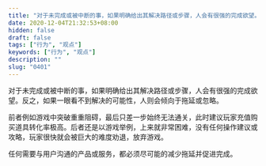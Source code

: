 ```yaml
---
title: "对于未完成或被中断的事，如果明确给出其解决路径或步骤，人会有很强的完成欲望。反之，如果一眼看不到解决的可能性，人则会倾向于拖延或忽略。"
date: 2020-12-04T21:32:53+08:00
hidden: false
draft: false
tags: ["行为", "观点"]
keywords: ["行为", "观点"]
description: ""
slug: "0401"
---
```


对于未完成或被中断的事，如果明确给出其解决路径或步骤，人会有很强的完成欲望。反之，如果一眼看不到解决的可能性，人则会倾向于拖延或忽略。

前者例如游戏中突破重重阻碍，最后只差一步始终无法通关，此时建议玩家充值购买道具转化率极高。后者还是以游戏举例，上来就非常困难，没有任何操作建议或攻略，玩家很快就会被巨大的难度劝退，放弃游戏。

任何需要与用户沟通的产品或服务，都必须尽可能的减少拖延并促进完成。